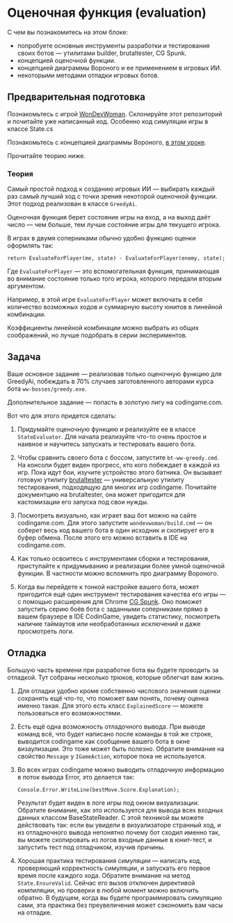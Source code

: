 ﻿# Оценочная функция (evaluation)

С чем вы познакомитесь на этом блоке:

* попробуете основные инструменты разработки и тестирования своих ботов — утилитами builder, brutaltester, CG Spunk.
* концепцией оценочной функции. 
* концепцией диаграммы Вороного и ее применением в игровых ИИ.
* некоторыми методами отладки игровых ботов.

## Предварительная подготовка

Познакомьтесь с игрой 
[WonDevWoman](https://www.codingame.com/multiplayer/bot-programming/wondev-woman).
Склонируйте этот репозиторий и почитайте уже написанный код. 
Особенно код симуляции игры в классе State.cs

Познакомьтесь с концепцией диаграммы Вороного, 
[в этом уроке](https://tech.io/playgrounds/243/voronoi-diagrams/what-are-voronoi-diagrams). 

Прочитайте теорию ниже.

### Теория

Самый простой подход к созданию игровых ИИ — выбирать каждый раз самый лучший ход 
с точки зрения некоторой оценочной функции. Этот подход реализован в классе `GreedyAi`.

Оценочная функция берет состояние игры на вход, а на выход даёт число — чем больше, 
тем лучше состояние игры для текущего игрока.

В играх в двумя соперниками обычно удобно функцию оценки оформлять так:

```
return EvaluateForPlayer(me, state) - EvaluateForPlayer(enemy, state);
```

Где `EvaluateForPlayer` — это вспомогательная функция, принимающая во внимание состояние только того игрока,
которого передали вторым аргументом.

Например, в этой игре `EvaluateForPlayer` может включать в себя количество возможных ходов 
и суммарную высоту юнитов в линейной комбинации.

Коэффициенты линейной комбинации можно выбрать из общих соображений, но лучше подобрать 
в серии экспериментов.



## Задача

Ваше основное задание — реализовав только оценочную функцию для GreedyAi, 
побеждать в 70% случаев заготовленного авторами курса бота `ww-bosses/greedy.exe`. 

Дополнительное задание — попасть в золотую лигу на codingame.com.

Вот что для этого придется сделать:

1. Придумайте оценочную функцию и реализуйте ее в классе `StateEvaluator`. 
Для начала реализуйте что-то очень простое и наивное и научитесь запускать и тестировать вашего бота. 

2. Чтобы сравнить своего бота с боссом, запустите `bt-ww-greedy.cmd`. 
На консоли будет виден прогресс, кто кого побеждает в каждой из игр.
Пока идут бои, изучите устройство этого батника. Он вызывает готовую утилиту [brutaltester](https://github.com/dreignier/cg-brutaltester)
 — универсальную утилиту тестирования, подходящую для многих игр codingame.
Почитайте документцию на brutaltester, она может пригодится для кастомизации его запуска под свои нужды. 

3. Посмотреть визуально, как играет ваш бот можно на сайте codingame.com. 
Для этого запустите  `wondevwoman/build.cmd` — он соберет весь код вашего бота 
в один исходник и скопирует его в буфер обмена. После этого его можно вставить в IDE на codingame.com.

4. Как только освоитесь с инструментами сборки и тестирования, 
приступайте к придумыванию и реализации более умной оценочной функции. 
В частности можно вспомнить про диаграмму Вороного.

5. Когда вы перейдете к тонкой настройке вашего бота, может пригодится ещё один инструмент тестирования 
качества его игры — с помощью расширения для Chrome [CG Spunk](https://chrome.google.com/webstore/detail/cg-spunk/bkmddelokmckldmgeeiheohknodgaphi).
Оно поможет запустить серию боёв бота с заданными соперниками прямо в вашем браузере в IDE CodinGame, 
увидеть статистику, посмотреть наличие таймаутов или необработанных исключений и даже просмотреть логи.

## Отладка

Большую часть времени при разработке бота вы будете проводить за отладкой. 
Тут собраны несколько трюков, которые облегчат вам жизнь. 

1. Для отладки удобно кроме собственно числового значения оценки сохранять ещё что-то, 
что поможет вам понять, почему оценка именно такая. Для этого есть класс `ExplainedScore` 
— можете пользоваться его возможностями.

2. Есть ещё одна возможность отладочного вывода.
При выводе команд всё, что будет написано после команды в той же строке,
выводится codingame как сообщение вашего бота в окне визаулизации. Это тоже может быть полезно.
Обратите внимание на свойство `Message` у `IGameAction`, которое пока не используется.

3. Во всех играх codingame можно выводить отладочную информацию в поток вывода Error, это делается так:    
    ```
    Console.Error.WriteLine(bestMove.Score.Explanation);
    ```  
    Результат будет виден в логе игры под окном визуализации.
    Обратите внимание, как это используется для вывода всех входных данных классом BaseStateReader.
    С этой техникой вы можете действовать так: 
    если вы увидели в визуализаторе странный ход, 
    и из отладночного вывода непонятно почему бот сходил именно так, 
    вы можете скопировать из логов входные данные в юнит-тест,
    и запустить тест под отладчиком, изучив причины.
    

4. Хорошая практика тестирования симуляции — написать код, проверяющий корректность симуляции, 
и запускать его первое время после каждого хода. Обратите внимание на метод `State.EnsureValid`.
Сейчас его вызов отключен директивой компиляции, но проверки в любой момент можно включить обратно.
В будущем, когда вы будете программировать симуляцию сами, 
эта практика без преувеличения может сэкономить вам часы на отладке.